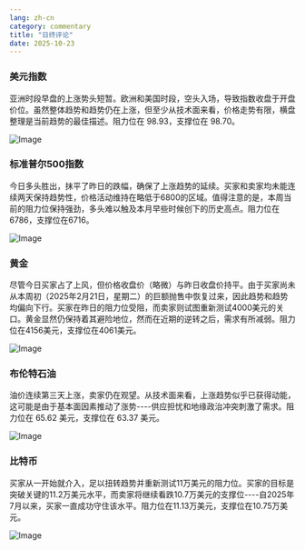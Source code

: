 ```yaml
---
lang: zh-cn
category: commentary
title: "日终评论"
date: 2025-10-23
---
```


### 美元指数

亚洲时段早盘的上涨势头短暂。欧洲和美国时段，空头入场，导致指数收盘于开盘价位。虽然整体趋势和趋势仍在上涨，但至少从技术面来看，价格走势有限，横盘整理是当前趋势的最佳描述。阻力位在 98.93，支撑位在 98.70。

![Image](https://markleighedu.github.io/img/Oct-2025/23-Oct-2025/usdindex.jpg)

### 标准普尔500指数

今日多头胜出，抹平了昨日的跌幅，确保了上涨趋势的延续。买家和卖家均未能连续两天保持趋势性，价格活动维持在略低于6800的区域。值得注意的是，本周当前的阻力位保持强劲，多头难以触及本月早些时候创下的历史高点。阻力位在6786，支撑位在6716。

![Image](https://markleighedu.github.io/img/Oct-2025/23-Oct-2025/sp500.jpg)

### 黄金

尽管今日买家占了上风，但价格收盘价（略微）与昨日收盘价持平。由于买家尚未从本周初（2025年2月21日，星期二）的巨额抛售中恢复过来，因此趋势和趋势均偏向下行。买家在昨日的阻力位受阻，而卖家则试图重新测试4000美元的关口。黄金显然仍保持着其避险地位，然而在近期的逆转之后，需求有所减弱。阻力位在4156美元，支撑位在4061美元。

![Image](https://markleighedu.github.io/img/Oct-2025/23-Oct-2025/gold.jpg)

### 布伦特石油

油价连续第三天上涨，卖家仍在观望。从技术面来看，上涨趋势似乎已获得动能，这可能是由于基本面因素推动了涨势----供应担忧和地缘政治冲突刺激了需求。阻力位在 65.62 美元，支撑位在 63.37 美元。

![Image](https://markleighedu.github.io/img/Oct-2025/23-Oct-2025/brentoil.jpg)

### 比特币

买家从一开始就介入，足以扭转趋势并重新测试11万美元的阻力位。买家的目标是突破关键的11.2万美元水平，而卖家将继续看跌10.7万美元的支撑位----自2025年7月以来，买家一直成功守住该水平。阻力位在11.13万美元，支撑位在10.75万美元。

![Image](https://markleighedu.github.io/img/Oct-2025/23-Oct-2025/bitcoin.jpg)

